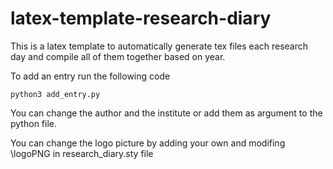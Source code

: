 # latex-template-research-diary
This is a latex template to automatically generate tex files each research day and compile all of them together based on year.

To add an entry run the following code

```
python3 add_entry.py
```

You can change the author and the institute or add them as argument to the python file. 

You can change the logo picture by adding your own and modifing \logoPNG in research_diary.sty file
